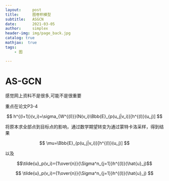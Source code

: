 ```yaml
---
layout:     post
title:      图卷积模型
subtitle:   ASGCN
date:       2021-03-05
author:     simplex
header-img: img/page_back.jpg
catalog: true
mathjax:  true
tags:
    - 图

---
```


# AS-GCN

感觉网上资料不是很多,可能不是很重要

重点在论文P3-4



$$
h^{(l+1)}(v_i)=\sigma_{W^{(l)}}(N(v_i)\Bbb{E}_{p(u_j|v_i)}[h^{(l)}(u_j)]
$$


将原本求全部点到目标点的影响，通过数学期望转变为通过蒙特卡洛采样，得到结果


$$
\mu=\Bbb{E}_{p(u_j|v_i)}[h^{(l)}(u_j)]
$$





以及

$$\tilde{u}_p(v_i)={1\over{n}}{\Sigma^n_{j=1}}h^{(l)}(\hat{u}_j)$$


$$
\tilde{u}_p(v_i)={1\over{n}}{\Sigma^n_{j=1}}h^{(l)}(\hat{u}_j)
$$
